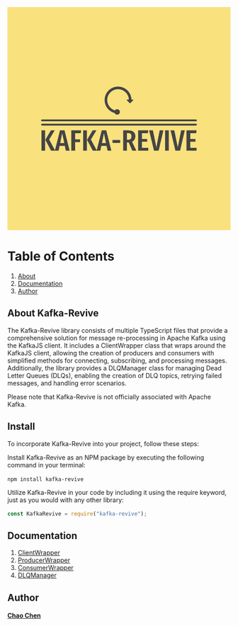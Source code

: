![Kafka-Revive](docs/Logo.png)

# Table of Contents

1. [About](#about)
2. [Documentation](#documentation)
3. [Author](#author)

## About<a name="about"></a> Kafka-Revive

The Kafka-Revive library consists of multiple TypeScript files that provide a comprehensive solution for message re-processing in Apache Kafka using the KafkaJS client. It includes a ClientWrapper class that wraps around the KafkaJS client, allowing the creation of producers and consumers with simplified methods for connecting, subscribing, and processing messages. Additionally, the library provides a DLQManager class for managing Dead Letter Queues (DLQs), enabling the creation of DLQ topics, retrying failed messages, and handling error scenarios.

Please note that Kafka-Revive is not officially associated with Apache Kafka.

## Install<a name="install"></a>

To incorporate Kafka-Revive into your project, follow these steps:

Install Kafka-Revive as an NPM package by executing the following command in your terminal:

`npm install kafka-revive`

Utilize Kafka-Revive in your code by including it using the require keyword, just as you would with any other library:

```js
const KafkaRevive = require("kafka-revive");
```

## Documentation<a name="documentation"></a>

1. [ClientWrapper](docs/ClientWrapper_ex.md)
2. [ProducerWrapper](docs/ProducerWrapper_ex.md)
3. [ConsumerWrapper](docs/ConsumerWrapper_ex.md)
4. [DLQManager](docs/DLQManager_ex.md)

## Author<a name="author"></a>

#### [Chao Chen](https://github.com/cchen26)
